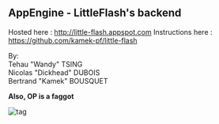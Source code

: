 AppEngine - LittleFlash's backend
---------------

Hosted here : http://little-flash.appspot.com
Instructions here : https://github.com/kamek-pf/little-flash

By:      
Tehau "Wandy" TSING      
Nicolas "Dickhead" DUBOIS      
Bertrand "Kamek" BOUSQUET       



**Also, OP is a faggot**


![tag](http://kamek-pf.github.io/img/op_helmet.png)
